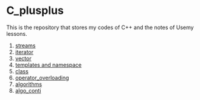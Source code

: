 # C_plusplus
<p>This is the repository that stores my codes of C++ and the notes of Usemy lessons.</p>
<ol>
   <li><a href = "https://github.com/eric2003-tj/C_plusplus/tree/main/streams">streams</a></li>
   <li><a href="https://github.com/eric2003-tj/C_plusplus/tree/main/iterator">iterator</a></li>
   <li><a href="https://github.com/eric2003-tj/C_plusplus/tree/main/vector">vector</a></li>
   <li><a href="https://github.com/eric2003-tj/C_plusplus/tree/main/templates">templates and namespace</a></li>
   <li><a href="https://github.com/eric2003-tj/C_plusplus/tree/main/class">class</a></li>
   <li><a href = "https://github.com/eric2003-tj/C_plusplus/tree/main/operator_overloading">operator_overloading</a></li>
   <li><a href = "https://github.com/eric2003-tj/C_plusplus/tree/main/algorithms">algorithms</a></li>
   <li><a href = "https://github.com/eric2003-tj/C_plusplus/tree/main/algorithms_conti">algo_conti</a></li>
</ol>
